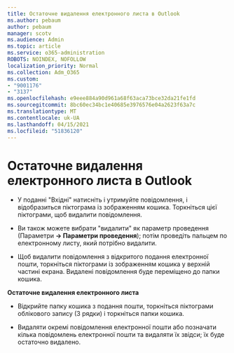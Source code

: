 ```yaml
---
title: Остаточне видалення електронного листа в Outlook
ms.author: pebaum
author: pebaum
manager: scotv
ms.audience: Admin
ms.topic: article
ms.service: o365-administration
ROBOTS: NOINDEX, NOFOLLOW
localization_priority: Normal
ms.collection: Adm_O365
ms.custom:
- "9001176"
- "3137"
ms.openlocfilehash: e9eee884a90d961a68f63aca73bce32da21fe1fd
ms.sourcegitcommit: 8bc60ec34bc1e40685e3976576e04a2623f63a7c
ms.translationtype: MT
ms.contentlocale: uk-UA
ms.lasthandoff: 04/15/2021
ms.locfileid: "51836120"
---
```

# <a name="permanently-delete-an-email-in-outlook"></a>Остаточне видалення електронного листа в Outlook

- У поданні "Вхідні" натисніть і утримуйте повідомлення, і відобразиться піктограма із зображенням кошика. Торкніться цієї піктограми, щоб видалити повідомлення.

- Ви також можете вибрати "видалити" як параметр проведення (Параметри **-> Параметри проведення**); потім проведіть пальцем по електронному листу, який потрібно видалити. 

- Щоб видалити повідомлення з відкритого подання електронної пошти, торкніться піктограми із зображенням кошика у верхній частині екрана. Видалені повідомлення буде переміщено до папки кошика. 

**Остаточне видалення електронного листа**

- Відкрийте папку кошика з подання пошти, торкніться піктограми облікового запису (3 рядки) і торкніться папки кошика.

- Видаляти окремі повідомлення електронної пошти або позначати кілька повідомлень електронної пошти та видаляти їх звідси; їх буде остаточно видалено.